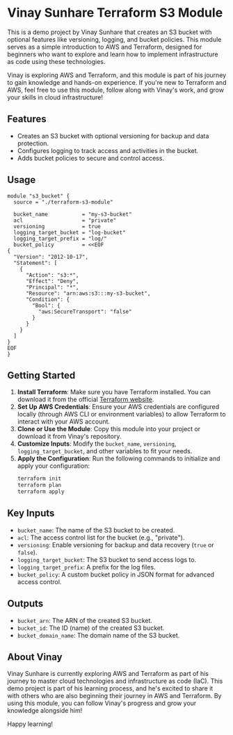 # Vinay Sunhare Terraform S3 Module

This is a demo project by Vinay Sunhare that creates an S3 bucket with optional features like versioning, logging, and bucket policies. This module serves as a simple introduction to AWS and Terraform, designed for beginners who want to explore and learn how to implement infrastructure as code using these technologies.

Vinay is exploring AWS and Terraform, and this module is part of his journey to gain knowledge and hands-on experience. If you're new to Terraform and AWS, feel free to use this module, follow along with Vinay's work, and grow your skills in cloud infrastructure!

## Features

- Creates an S3 bucket with optional versioning for backup and data protection.
- Configures logging to track access and activities in the bucket.
- Adds bucket policies to secure and control access.

## Usage

```hcl
module "s3_bucket" {
  source = "./terraform-s3-module"

  bucket_name           = "my-s3-bucket"
  acl                   = "private"
  versioning            = true
  logging_target_bucket = "log-bucket"
  logging_target_prefix = "log/"
  bucket_policy         = <<EOF
{
  "Version": "2012-10-17",
  "Statement": [
    {
      "Action": "s3:*",
      "Effect": "Deny",
      "Principal": "*",
      "Resource": "arn:aws:s3:::my-s3-bucket",
      "Condition": {
        "Bool": {
          "aws:SecureTransport": "false"
        }
      }
    }
  ]
}
EOF
}
```

## Getting Started

1. **Install Terraform**: Make sure you have Terraform installed. You can download it from the official [Terraform website](https://www.terraform.io/).
2. **Set Up AWS Credentials**: Ensure your AWS credentials are configured locally (through AWS CLI or environment variables) to allow Terraform to interact with your AWS account.
3. **Clone or Use the Module**: Copy this module into your project or download it from Vinay's repository.
4. **Customize Inputs**: Modify the `bucket_name`, `versioning`, `logging_target_bucket`, and other variables to fit your needs.
5. **Apply the Configuration**: Run the following commands to initialize and apply your configuration:
   ```bash
   terraform init
   terraform plan
   terraform apply
   ```

## Key Inputs

- `bucket_name`: The name of the S3 bucket to be created.
- `acl`: The access control list for the bucket (e.g., "private").
- `versioning`: Enable versioning for backup and data recovery (`true` or `false`).
- `logging_target_bucket`: The S3 bucket to send access logs to.
- `logging_target_prefix`: A prefix for the log files.
- `bucket_policy`: A custom bucket policy in JSON format for advanced access control.

## Outputs

- `bucket_arn`: The ARN of the created S3 bucket.
- `bucket_id`: The ID (name) of the created S3 bucket.
- `bucket_domain_name`: The domain name of the S3 bucket.

## About Vinay

Vinay Sunhare is currently exploring AWS and Terraform as part of his journey to master cloud technologies and infrastructure as code (IaC). This demo project is part of his learning process, and he's excited to share it with others who are also beginning their journey in AWS and Terraform. By using this module, you can follow Vinay's progress and grow your knowledge alongside him!

Happy learning!
